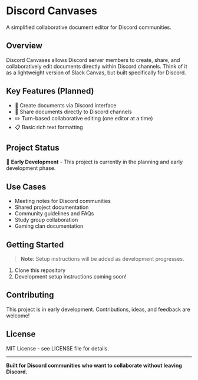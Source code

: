 # Discord Canvases

A simplified collaborative document editor for Discord communities.

## Overview

Discord Canvases allows Discord server members to create, share, and collaboratively edit documents directly within Discord channels. Think of it as a lightweight version of Slack Canvas, but built specifically for Discord.

## Key Features (Planned)

- 📝 Create documents via Discord interface
- 🔗 Share documents directly to Discord channels  
- ✏️ Turn-based collaborative editing (one editor at a time)
- 📋 Basic rich text formatting

## Project Status

🚧 **Early Development** - This project is currently in the planning and early development phase.

## Use Cases

- Meeting notes for Discord communities
- Shared project documentation
- Community guidelines and FAQs
- Study group collaboration
- Gaming clan documentation

## Getting Started

> **Note**: Setup instructions will be added as development progresses.

1. Clone this repository
2. Development setup instructions coming soon!

## Contributing

This project is in early development. Contributions, ideas, and feedback are welcome!

## License

MIT License - see LICENSE file for details.

---

**Built for Discord communities who want to collaborate without leaving Discord.** 
